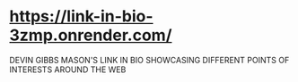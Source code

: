 # https://link-in-bio-3zmp.onrender.com/
DEVIN GIBBS MASON'S LINK IN BIO SHOWCASING DIFFERENT POINTS OF INTERESTS AROUND THE WEB
